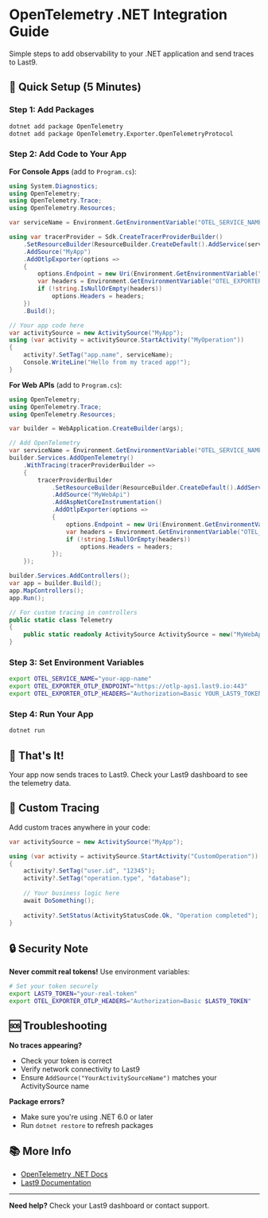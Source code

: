 # OpenTelemetry .NET Integration Guide

Simple steps to add observability to your .NET application and send traces to Last9.

## 🚀 Quick Setup (5 Minutes)

### Step 1: Add Packages
```bash
dotnet add package OpenTelemetry
dotnet add package OpenTelemetry.Exporter.OpenTelemetryProtocol
```

### Step 2: Add Code to Your App

**For Console Apps** (add to `Program.cs`):
```csharp
using System.Diagnostics;
using OpenTelemetry;
using OpenTelemetry.Trace;
using OpenTelemetry.Resources;

var serviceName = Environment.GetEnvironmentVariable("OTEL_SERVICE_NAME") ?? "MyApp";

using var tracerProvider = Sdk.CreateTracerProviderBuilder()
    .SetResourceBuilder(ResourceBuilder.CreateDefault().AddService(serviceName))
    .AddSource("MyApp")
    .AddOtlpExporter(options =>
    {
        options.Endpoint = new Uri(Environment.GetEnvironmentVariable("OTEL_EXPORTER_OTLP_ENDPOINT") ?? "https://otlp-aps1.last9.io:443");
        var headers = Environment.GetEnvironmentVariable("OTEL_EXPORTER_OTLP_HEADERS");
        if (!string.IsNullOrEmpty(headers))
            options.Headers = headers;
    })
    .Build();

// Your app code here
var activitySource = new ActivitySource("MyApp");
using (var activity = activitySource.StartActivity("MyOperation"))
{
    activity?.SetTag("app.name", serviceName);
    Console.WriteLine("Hello from my traced app!");
}
```

**For Web APIs** (add to `Program.cs`):
```csharp
using OpenTelemetry;
using OpenTelemetry.Trace;
using OpenTelemetry.Resources;

var builder = WebApplication.CreateBuilder(args);

// Add OpenTelemetry
var serviceName = Environment.GetEnvironmentVariable("OTEL_SERVICE_NAME") ?? "MyWebApi";
builder.Services.AddOpenTelemetry()
    .WithTracing(tracerProviderBuilder =>
    {
        tracerProviderBuilder
            .SetResourceBuilder(ResourceBuilder.CreateDefault().AddService(serviceName))
            .AddSource("MyWebApi")
            .AddAspNetCoreInstrumentation()
            .AddOtlpExporter(options =>
            {
                options.Endpoint = new Uri(Environment.GetEnvironmentVariable("OTEL_EXPORTER_OTLP_ENDPOINT") ?? "https://otlp-aps1.last9.io:443");
                var headers = Environment.GetEnvironmentVariable("OTEL_EXPORTER_OTLP_HEADERS");
                if (!string.IsNullOrEmpty(headers))
                    options.Headers = headers;
            });
    });

builder.Services.AddControllers();
var app = builder.Build();
app.MapControllers();
app.Run();

// For custom tracing in controllers
public static class Telemetry
{
    public static readonly ActivitySource ActivitySource = new("MyWebApi");
}
```

### Step 3: Set Environment Variables
```bash
export OTEL_SERVICE_NAME="your-app-name"
export OTEL_EXPORTER_OTLP_ENDPOINT="https://otlp-aps1.last9.io:443"
export OTEL_EXPORTER_OTLP_HEADERS="Authorization=Basic YOUR_LAST9_TOKEN"
```

### Step 4: Run Your App
```bash
dotnet run
```

## 🎯 That's It!

Your app now sends traces to Last9. Check your Last9 dashboard to see the telemetry data.

## 🔧 Custom Tracing

Add custom traces anywhere in your code:
```csharp
var activitySource = new ActivitySource("MyApp");

using (var activity = activitySource.StartActivity("CustomOperation"))
{
    activity?.SetTag("user.id", "12345");
    activity?.SetTag("operation.type", "database");
    
    // Your business logic here
    await DoSomething();
    
    activity?.SetStatus(ActivityStatusCode.Ok, "Operation completed");
}
```

## 🔒 Security Note

**Never commit real tokens!** Use environment variables:
```bash
# Set your token securely
export LAST9_TOKEN="your-real-token"
export OTEL_EXPORTER_OTLP_HEADERS="Authorization=Basic $LAST9_TOKEN"
```

## 🆘 Troubleshooting

**No traces appearing?**
- Check your token is correct
- Verify network connectivity to Last9
- Ensure `AddSource("YourActivitySourceName")` matches your ActivitySource name

**Package errors?**
- Make sure you're using .NET 6.0 or later
- Run `dotnet restore` to refresh packages

## 📚 More Info

- [OpenTelemetry .NET Docs](https://opentelemetry.io/docs/instrumentation/net/)
- [Last9 Documentation](https://docs.last9.io/)

---

**Need help?** Check your Last9 dashboard or contact support.